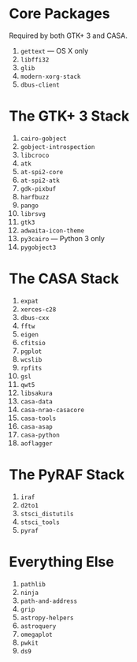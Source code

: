 Core Packages
=============

Required by both GTK+ 3 and CASA.

1. `gettext` — OS X only
1. `libffi32`
1. `glib`
1. `modern-xorg-stack`
1. `dbus-client`


The GTK+ 3 Stack
================

1. `cairo-gobject`
1. `gobject-introspection`
1. `libcroco`
1. `atk`
1. `at-spi2-core`
1. `at-spi2-atk`
1. `gdk-pixbuf`
1. `harfbuzz`
1. `pango`
1. `librsvg`
1. `gtk3`
1. `adwaita-icon-theme`
1. `py3cairo` — Python 3 only
1. `pygobject3`


The CASA Stack
==============

1. `expat`
1. `xerces-c28`
1. `dbus-cxx`
1. `fftw`
1. `eigen`
1. `cfitsio`
1. `pgplot`
1. `wcslib`
1. `rpfits`
1. `gsl`
1. `qwt5`
1. `libsakura`
1. `casa-data`
1. `casa-nrao-casacore`
1. `casa-tools`
1. `casa-asap`
1. `casa-python`
1. `aoflagger`


The PyRAF Stack
===============

1. `iraf`
1. `d2to1`
1. `stsci_distutils`
1. `stsci_tools`
1. `pyraf`


Everything Else
===============

1. `pathlib`
1. `ninja`
1. `path-and-address`
1. `grip`
1. `astropy-helpers`
1. `astroquery`
1. `omegaplot`
1. `pwkit`
1. `ds9`
